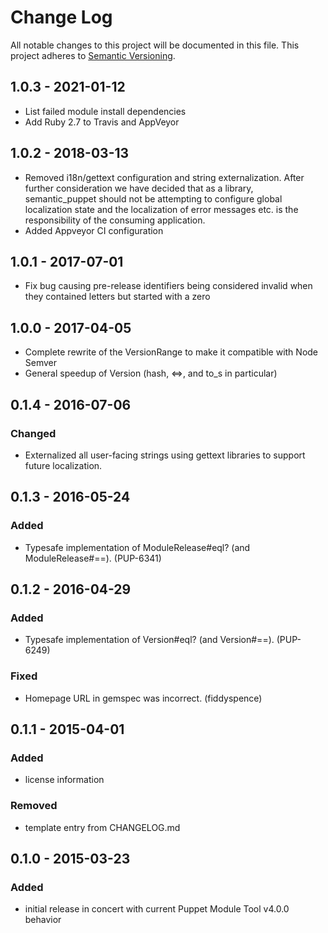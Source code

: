 # Change Log
All notable changes to this project will be documented in this file.
This project adheres to [Semantic Versioning](http://semver.org/).

## 1.0.3 - 2021-01-12
- List failed module install dependencies
- Add Ruby 2.7 to Travis and AppVeyor

## 1.0.2 - 2018-03-13
- Removed i18n/gettext configuration and string externalization. After further consideration we have decided that
  as a library, semantic_puppet should not be attempting to configure global localization state and the localization
  of error messages etc. is the responsibility of the consuming application.
- Added Appveyor CI configuration

## 1.0.1 - 2017-07-01
- Fix bug causing pre-release identifiers being considered invalid when they contained letters but started with a zero

## 1.0.0 - 2017-04-05
- Complete rewrite of the VersionRange to make it compatible with Node Semver
- General speedup of Version (hash, <=>, and to_s in particular)

## 0.1.4 - 2016-07-06
### Changed
- Externalized all user-facing strings using gettext libraries to support future localization.

## 0.1.3 - 2016-05-24
### Added
- Typesafe implementation of ModuleRelease#eql? (and ModuleRelease#==). (PUP-6341)

## 0.1.2 - 2016-04-29
### Added
- Typesafe implementation of Version#eql? (and Version#==). (PUP-6249)

### Fixed
- Homepage URL in gemspec was incorrect. (fiddyspence)

## 0.1.1 - 2015-04-01
### Added
- license information

### Removed
- template entry from CHANGELOG.md

## 0.1.0 - 2015-03-23
### Added
- initial release in concert with current Puppet Module Tool v4.0.0 behavior
